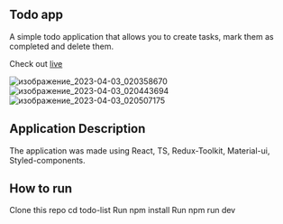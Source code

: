 ## Todo app
A simple todo application that allows you to create tasks, mark them as completed and delete them.

Check out [live](https://todo-list-imperfect-spectrum.vercel.app/)

![изображение_2023-04-03_020358670](https://user-images.githubusercontent.com/55977481/229383797-e4f656aa-9a37-4d1b-a07c-8eb74ef5b3ef.png)
![изображение_2023-04-03_020443694](https://user-images.githubusercontent.com/55977481/229383817-cd32a44d-ee27-4cfd-8c9f-111976f8a87d.png)
![изображение_2023-04-03_020507175](https://user-images.githubusercontent.com/55977481/229383833-cf7b7c18-79cd-4825-9f27-d971ea1c163e.png)


## Application Description
The application was made using React, TS, Redux-Toolkit, Material-ui, Styled-components.

## How to run
Clone this repo
cd todo-list
Run npm install
Run npm run dev
